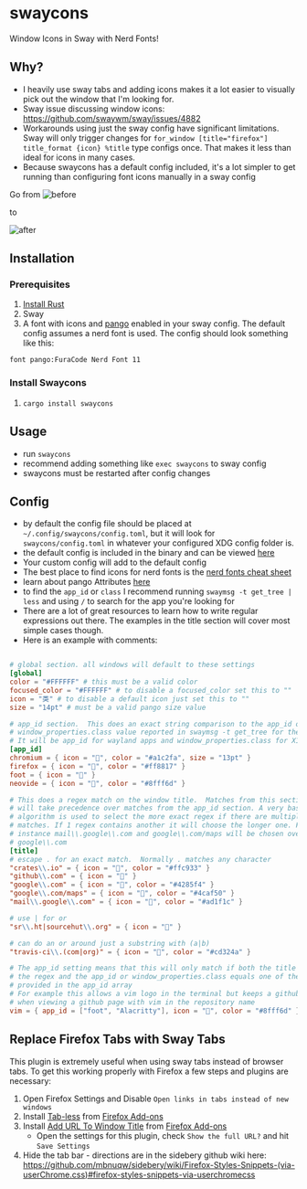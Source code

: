 # swaycons

Window Icons in Sway with Nerd Fonts!

## Why?

- I heavily use sway tabs and adding icons makes it a lot easier to visually pick out the window that I'm looking for.
- Sway issue discussing window icons: https://github.com/swaywm/sway/issues/4882
- Workarounds using just the sway config have significant limitations. Sway will only trigger changes for `for_window [title="firefox"] title_format {icon} %title` type configs once.  That makes it less than ideal for icons in many cases.
- Because swaycons has a default config included, it's a lot simpler to get running than configuring font icons manually in a sway config

Go from 
![before](/screenshots/before.png)

to

![after](/screenshots/after.png)

## Installation

### Prerequisites

1. [Install Rust](https://www.rust-lang.org/tools/install)
2. Sway
3. A font with icons and [pango](https://docs.gtk.org/Pango/) enabled in your sway config. The default config assumes a nerd font
   is used.  The config should look something like this:

```
font pango:FuraCode Nerd Font 11
```

### Install Swaycons

1. `cargo install swaycons`


## Usage

- run `swaycons`
- recommend adding something like `exec swaycons` to sway config
- swaycons must be restarted after config changes


## Config

- by default the config file should be placed at `~/.config/swaycons/config.toml`, but it will look for `swaycons/config.toml` in whatever your configured XDG config folder is.
- the default config is included in the binary and can be viewed [here](src/config.toml)
- Your custom config will add to the default config
- The best place to find icons for nerd fonts is the [nerd fonts cheat sheet](https://www.nerdfonts.com/cheat-sheet)
- learn about pango Attributes [here](https://docs.gtk.org/Pango/pango_markup.html#the-span-attributes)
- to find the `app_id` or `class` I recommend running `swaymsg -t get_tree | less` and using `/` to search for the app you're looking for
- There are a lot of great resources to learn how to write regular expressions out there.  The examples in the title section will cover most simple cases though.
- Here is an example with comments:

```toml

# global section. all windows will default to these settings
[global]
color = "#FFFFFF" # this must be a valid color
focused_color = "#FFFFFF" # to disable a focused_color set this to ""
icon = "类" # to disable a default icon just set this to ""
size = "14pt" # must be a valid pango size value

# app_id section.  This does an exact string comparison to the app_id or
# window_properties.class value reported in swaymsg -t get_tree for the window
# It will be app_id for wayland apps and window_properties.class for X11 apps
[app_id]
chromium = { icon = "", color = "#a1c2fa", size = "13pt" }
firefox = { icon = "", color = "#ff8817" }
foot = { icon = "" }
neovide = { icon = "", color = "#8fff6d" }

# This does a regex match on the window title.  Matches from this section
# will take precedence over matches from the app_id section. A very basic
# algorithm is used to select the more exact regex if there are multiple
# matches. If 1 regex contains another it will choose the longer one. For
# instance mail\\.google\\.com and google\\.com/maps will be chosen over 
# google\\.com
[title]
# escape . for an exact match.  Normally . matches any character
"crates\\.io" = { icon = "", color = "#ffc933" }
"github\\.com" = { icon = "" }
"google\\.com" = { icon = "", color = "#4285f4" }
"google\\.com/maps" = { icon = "﫴", color = "#4caf50" }
"mail\\.google\\.com" = { icon = "", color = "#ad1f1c" }

# use | for or
"sr\\.ht|sourcehut\\.org" = { icon = "" }

# can do an or around just a substring with (a|b)
"travis-ci\\.(com|org)" = { icon = "", color = "#cd324a" } 

# The app_id setting means that this will only match if both the title matches
# the regex and the app_id or window_properties.class equals one of the values
# provided in the app_id array
# For example this allows a vim logo in the terminal but keeps a github logo
# when viewing a github page with vim in the repository name
vim = { app_id = ["foot", "Alacritty"], icon = "", color = "#8fff6d" }
```

## Replace Firefox Tabs with Sway Tabs

This plugin is extremely useful when using sway tabs instead of browser tabs.  To get this working properly with Firefox a few steps and plugins are necessary:

1. Open Firefox Settings and Disable `Open links in tabs instead of new windows`
2. Install [Tab-less](https://github.com/iainbeeston/tab-less) from [Firefox Add-ons](https://addons.mozilla.org/en-US/firefox/search/?q=tab-less)
3. Install [Add URL To Window Title](https://github.com/erichgoldman/add-url-to-window-title) from [Firefox Add-ons](https://addons.mozilla.org/en-US/firefox/addon/add-url-to-window-title/?utm_source=addons.mozilla.org&utm_medium=referral&utm_content=search)
   - Open the settings for this plugin, check `Show the full URL?` and hit `Save Settings`
4. Hide the tab bar - directions are in the sidebery github wiki here: https://github.com/mbnuqw/sidebery/wiki/Firefox-Styles-Snippets-(via-userChrome.css)#firefox-styles-snippets-via-userchromecss
